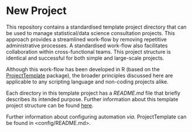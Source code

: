 New Project
================

This repository contains a standardised template project directory that can be used to manage statistical/data science consultation projects. This approach provides a streamlined work-flow by removing repetitive administrative processes. A standardised work-flow also facilitates collaboration within cross-functional teams. This project structure is identical and successful for both simple and large-scale projects.

Although this work-flow has been developed in R (based on the [ProjectTemplate](http://projecttemplate.net) package), the broader principles discussed here are applicable to any scripting language and non-coding projects alike.

Each directory in this template project has a _README.md_ file that briefly describes its intended purpose. Further information about this template project structure can be found [here](https://telethonkids.wordpress.com/2019/07/24/how-do-you-organise-your-r-project-this-is-what-we-do/).

Further information about configuring automation _via._ ProjectTemplate can be found in <config/README.md>.
